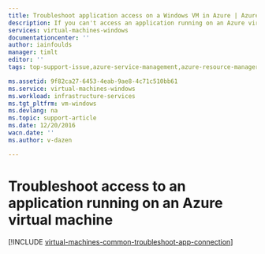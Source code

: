 ```yaml
---
title: Troubleshoot application access on a Windows VM in Azure | Azure
description: If you can't access an application running on an Azure virtual machine, use these steps to isolate the source of the problem.
services: virtual-machines-windows
documentationcenter: ''
author: iainfoulds
manager: timlt
editor: ''
tags: top-support-issue,azure-service-management,azure-resource-manager

ms.assetid: 9f82ca27-6453-4eab-9ae8-4c71c510bb61
ms.service: virtual-machines-windows
ms.workload: infrastructure-services
ms.tgt_pltfrm: vm-windows
ms.devlang: na
ms.topic: support-article
ms.date: 12/20/2016
wacn.date: ''
ms.author: v-dazen

---
```

# Troubleshoot access to an application running on an Azure virtual machine
[!INCLUDE [virtual-machines-common-troubleshoot-app-connection](../../../includes/virtual-machines-common-troubleshoot-app-connection.md)]
